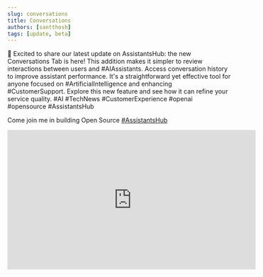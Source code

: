```yaml
---
slug: conversations
title: Conversations
authors: [santthosh]
tags: [update, beta]
---
```


🚢  Excited to share our latest update on AssistantsHub: the new Conversations Tab is here! This addition makes it simpler to review interactions between users and #AIAssistants. Access conversation history to improve assistant performance. It's a straightforward yet effective tool for anyone focused on #ArtificialIntelligence and enhancing #CustomerSupport. Explore this new feature and see how it can refine your service quality. #AI #TechNews #CustomerExperience #openai #opensource #AssistantsHub

Come join me in building Open Source [#AssistantsHub](https://github.com/assistants-hub/assistantshub.ai) 

<iframe width="560" height="315" src="https://www.youtube.com/embed/7WMxcVBs_mw?si=6sCfsBo6eKTUPbFL" title="YouTube video player" frameborder="0" allow="accelerometer; autoplay; clipboard-write; encrypted-media; gyroscope; picture-in-picture; web-share" referrerpolicy="strict-origin-when-cross-origin" allowfullscreen></iframe>